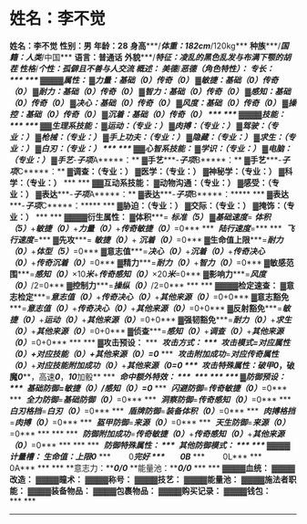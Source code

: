 # 姓名：李不觉
**姓名：李不觉**
**性别：男**
**年龄：28**
**身高*****/*****体重：182cm*****/120kg***
**种族*****/*****国籍：人类*****/中国***
**语言：普通话**
**外貌*****/*****特征：凌乱的黑色乱发与布满下颚的胡茬**
**性格*****/*****个性：孤僻且不善与人交流**
**概述：**
**美德*****/*****恶德（角色特性）：**
**专长：**
*** ***
**▓▓▓▓属性：**
**▓力量：基础（*****0*****）传奇（*****0*****）**
**▓敏捷：基础（*****0*****）传奇（*****0*****）**
**▓耐力：基础（*****0*****）传奇（*****0*****）**
**▓智力：基础（*****0*****）传奇（*****0*****）**
**▓感知：基础（*****0*****）传奇（*****0*****）**
**▓决心：基础（*****0*****）传奇（*****0*****）**
**▓风度：基础（*****0*****）传奇（*****0*****）**
**▓操控：基础（*****0*****）传奇（*****0*****）**
**▓沉着：基础（*****0*****）传奇（*****0*****）**
*** ***
**▓▓▓▓技能：**
*** ***
**▓▓生理系技能：**
**▓运动：（专业：）**
**▓肉搏：（专业：）**
**▓驾驶：（专业：）**
**▓枪械：（专业：）**
**▓手上功夫：（专业：）**
**▓隐藏：（专业：）**
**▓求生：（专业：）**
**▓白刃：（专业：）**
*** ***
**▓▓心智系技能：**
**▓学识：（专业：）**
**▓电脑：（专业：）**
**▓手艺*****-*****子项*****A*****：**
**▓手艺*****-*****子项*****B*****：**
**▓手艺*****-*****子项*****C*****：**
**▓调查：（专业：）**
**▓医学：（专业：）**
**▓神秘学：（专业：）**
**▓科学：（专业：）**
*** ***
**▓▓互动系技能：**
**▓动物沟通：（专业：）**
**▓感受：（专业：）**
**▓表达*****-*****子项*****A*****：**
**▓表达*****-*****子项*****B*****：***** ***
**▓表达*****-*****子项*****C*****：***** ***
**▓胁迫：（专业：）**
**▓交际：（专业：）**
**▓掩饰：（专业：）**
*** ***
**▓▓▓▓衍生属性：**
**▓体积*****= *****标准（*****5*****）**
**▓基础速度*****= *****体积（*****5*****）*****+*****敏捷（*****0*****）*****+*****力量（*****0*****）*****+*****传奇敏捷（*****0*****）*****=0***
***  *****陆行速度*****=***
***  *****飞行速度*****=***
**▓先攻*****= *****敏捷（*****0*****）*****+ *****沉着（*****0*****）*****=0***
**▓生命值上限*****=*****耐力（*****0*****）*****+*****体型（*****5*****）*****=0***
**▓意志值*****=*****决心（*****0*****）*****+*****沉着（*****0*****）*****+*****传奇决心（*****0*****）*****+*****传奇沉着（*****0*****）*****=0***
**▓精力*****=*****耐力（*****0*****）*****+*****智力（*****0*****）*****=0***
**▓敏感范围*****=*****感知（*****0*****）*****×10*****米*****+*****传奇感知（*****0*****）*****×20*****米*****=0***
**▓影响力*****=*****风度（*****0*****）*****/2=0***
**▓控制力*****=*****操纵（*****0*****）*****/2=0***
*** ***
**▓▓▓▓检定速查：**
**▓意志检定*****=*****意志值（*****0*****）*****+*****传奇决心（*****0*****）*****+*****其他来源（*****0*****）*****=0+0***
**▓意志豁免*****=*****意志值（*****0*****）*****+*****传奇决心（*****0*****）*****+*****其他来源（*****0*****）*****=0+0***
**▓反射豁免*****=*****敏捷（*****0*****）*****+*****运动（*****0*****）*****+*****其他来源（*****0*****）*****=0+0***
**▓强韧豁免*****=*****耐力（*****0*****）*****+*****求生（*****0*****）*****+*****其他来源（*****0*****）*****=0+0***
**▓侦查*****=*****感知（*****0*****）*****+*****调查（*****0*****）*****+*****其他来源（*****0*****）*****=0+0***
*** ***
**▓攻击预设：**
***  *****攻击方式：**
***  *****攻击模式*****=*****对应属性（*****0*****）*****+*****对应技能（*****0*****）*****+*****其他来源（*****0*****）*****=0***
***  *****攻击附加成功*****=*****对应传奇属性（*****0*****）*****+*****对应技能附加成功（*****0*****）*****+*****其他来源（*****0=0***
***  *****攻击特殊属性：破甲*****0*****，破魔*****0*****，高速*****0*****，*****10*****加骰**
***  *****命中额外特效：**
***  ***
*** ***
**▓防御预设：**
***  *****基础防御*****=*****敏捷（*****0*****）*****/*****感知（*****0*****）*****=0***
***  *****闪避防御*****=*****传奇敏捷（*****0*****）*****=0***
***  *****全力防御*****=*****基础防御（*****0*****）*****=0***
***  *****洞察防御*****=*****传奇感知（*****0*****）*****=0***
***  *****白刃格挡*****=*****白刃（*****0*****）*****=0***
***  *****盾牌防御*****=*****装备体积（*****0*****）*****=0***
***  *****肉搏格挡*****=*****肉搏（*****0*****）*****=0***
***  *****盔甲防御*****=*****来源（*****0*****）*****=0***
***  *****天生防御*****=*****来源（*****0*****）*****=0***
*** ***
***  *****防御附加成功*****=*****传奇敏捷（*****0*****）*****+*****传奇感知（*****0*****）*****+*****其他来源（*****0*****）*****=0***
*** ***
***  *****防御特殊属性：**
***  *****其他防御模式：**
*** ***
**▓▓▓▓计量槽：**
**生命值：上限*****0***
***        0*****完好**
***        0B***
***        0L***
***        0A***
*** ***
**意志力：*****0/0***
**能量池：*****0/0***
*** ***
**▓▓▓▓血统：**
**▓▓▓▓改造：**
**▓▓▓▓瞳术：**
**▓▓▓▓称号：**
**▓▓▓▓技艺：**
**▓▓▓▓能量池：**
**▓▓▓▓施法者职能：**
**▓▓▓▓装备物品：**
**▓▓▓▓包裹物品：**
**▓▓▓▓购买记录：**
**▓▓▓▓钱包：**
*** ***
******